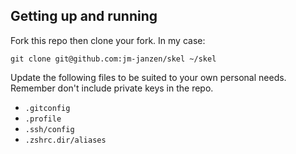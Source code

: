 ## Getting up and running

Fork this repo then clone your fork. In my case:
```shell script
git clone git@github.com:jm-janzen/skel ~/skel
```

Update the following files to be suited to your own personal needs.
Remember don't include private keys in the repo.

- `.gitconfig`
- `.profile`
- `.ssh/config`
- `.zshrc.dir/aliases`